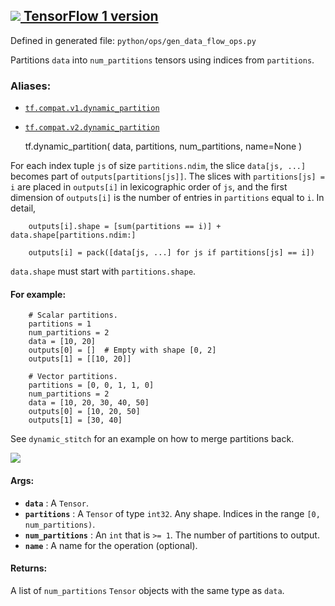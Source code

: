 [ ![](https://tensorflow.google.cn/images/tf_logo_32px.png) TensorFlow 1
version](/versions/r1.15/api_docs/python/tf/dynamic_partition)  
---  
  
Defined in generated file: `python/ops/gen_data_flow_ops.py`

Partitions `data` into `num_partitions` tensors using indices from
`partitions`.

### Aliases:

  * [`tf.compat.v1.dynamic_partition`](/api_docs/python/tf/dynamic_partition)
  * [`tf.compat.v2.dynamic_partition`](/api_docs/python/tf/dynamic_partition)

    
    
    tf.dynamic_partition(
        data,
        partitions,
        num_partitions,
        name=None
    )
    

For each index tuple `js` of size `partitions.ndim`, the slice `data[js, ...]`
becomes part of `outputs[partitions[js]]`. The slices with `partitions[js] =
i` are placed in `outputs[i]` in lexicographic order of `js`, and the first
dimension of `outputs[i]` is the number of entries in `partitions` equal to
`i`. In detail,

    
    
        outputs[i].shape = [sum(partitions == i)] + data.shape[partitions.ndim:]
    
        outputs[i] = pack([data[js, ...] for js if partitions[js] == i])
    

`data.shape` must start with `partitions.shape`.

#### For example:

    
    
        # Scalar partitions.
        partitions = 1
        num_partitions = 2
        data = [10, 20]
        outputs[0] = []  # Empty with shape [0, 2]
        outputs[1] = [[10, 20]]
    
        # Vector partitions.
        partitions = [0, 0, 1, 1, 0]
        num_partitions = 2
        data = [10, 20, 30, 40, 50]
        outputs[0] = [10, 20, 50]
        outputs[1] = [30, 40]
    

See `dynamic_stitch` for an example on how to merge partitions back.

![](https://tensorflow.google.cn/images/DynamicPartition.png)

#### Args:

  * **`data`** : A `Tensor`.
  * **`partitions`** : A `Tensor` of type `int32`. Any shape. Indices in the range `[0, num_partitions)`.
  * **`num_partitions`** : An `int` that is `>= 1`. The number of partitions to output.
  * **`name`** : A name for the operation (optional).

#### Returns:

A list of `num_partitions` `Tensor` objects with the same type as `data`.


